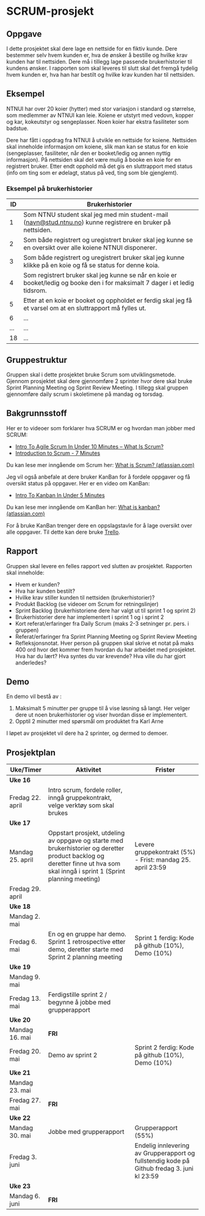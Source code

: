 # SCRUM-prosjekt

## Oppgave
I dette prosjektet skal dere lage en nettside for en fiktiv kunde. Dere bestemmer selv hvem kunden er, hva de ønsker å bestille og hvilke krav kunden har til nettsiden. Dere må i tillegg lage passende brukerhistorier til kundens ønsker. I rapporten som skal leveres til slutt skal det fremgå tydelig hvem kunden er, hva han har bestilt og hvilke krav kunden har til nettsiden. 

## Eksempel
NTNUI har over 20 koier (hytter) med stor variasjon i standard og størrelse, som medlemmer av NTNUI kan leie. Koiene er utstyrt med vedovn, kopper og kar, kokeutstyr og sengeplasser. Noen koier har ekstra fasiliteter som badstue. 

Dere har fått i oppdrag fra NTNUI å utvikle en nettside for koiene. Nettsiden skal inneholde informasjon om koiene, slik man kan se status for en koie (sengeplasser, fasiliteter, når den er booket/ledig og annen nyttig informasjon). På nettsiden skal det være mulig å booke en koie for en registrert bruker. Etter endt opphold må det gis en sluttrapport med status (info om ting som er ødelagt, status på ved, ting som ble gjenglemt).

### Eksempel på brukerhistorier

  
| ID | Brukerhistorier |
| -  | ----------- |
| 1  | Som NTNU student skal jeg med min student-mail (navn@stud.ntnu.no) kunne registrere en bruker på nettsiden.  |
| 2  | Som både registrert og uregistrert bruker skal jeg kunne se en oversikt over alle koiene NTNUI disponerer. |
| 3  | Som både registrert og uregistrert bruker skal jeg kunne klikke på en koie og få se status for denne koia. |
| 4  | Som registrert bruker skal jeg kunne se når en koie er booket/ledig og booke den i for maksimalt 7 dager i et ledig tidsrom. |
| 5  | Etter at en koie er booket og oppholdet er ferdig skal jeg få et varsel om at en sluttrapport må fylles ut. |
| 6  | ... |
| ...  | ... |
| 18  | ... |

## Gruppestruktur
Gruppen skal i dette prosjektet bruke Scrum som utviklingsmetode. Gjennom prosjektet skal dere gjennomføre 2 sprinter hvor dere skal bruke Sprint Planning Meeting og Sprint Review Meeting. I tillegg skal gruppen gjennomføre daily scrum i skoletimene på mandag og torsdag.  

## Bakgrunnsstoff
Her er to videoer som forklarer hva SCRUM er og hvordan man jobber med SCRUM:
* [Intro To Agile Scrum In Under 10 Minutes – What Is Scrum?](http://youtube.com/watch?v=XU0llRltyFM)
* [Introduction to Scrum - 7 Minutes](https://www.youtube.com/watch?v=9TycLR0TqFA&ab_channel=Uzility)

Du kan lese mer inngående om Scrum her: [What is Scrum? (atlassian.com)](https://www.atlassian.com/agile/scrum)

Jeg vil også anbefale at dere bruker KanBan for å fordele oppgaver og få oversikt status på oppgaver. Her er en video om KanBan:
* [Intro To Kanban In Under 5 Minutes](https://www.youtube.com/watch?v=R8dYLbJiTUE)

Du kan lese mer inngående om KanBan her: [What is kanban? (atlassian.com)](https://www.atlassian.com/agile/kanban)

For å bruke KanBan trenger dere en oppslagstavle for å lage oversikt over alle oppgaver. Til dette kan dere bruke [Trello](https://trello.com/nb).

## Rapport
Gruppen skal levere en felles rapport ved slutten av prosjektet. Rapporten skal inneholde:
* Hvem er kunden?
* Hva har kunden bestilt?
* Hvilke krav stiller kunden til nettsiden (brukerhistorier)? 
* Produkt Backlog (se videoer om Scrum for retningslinjer) 
* Sprint Backlog (brukerhistoriene dere har valgt ut til sprint 1 og sprint 2)
* Brukerhistorier dere har implementert i sprint 1 og i sprint 2
* Kort referat/erfaringer fra Daily Scrum (maks 2-3 setninger pr. pers. i gruppen)
* Referat/erfaringer fra Sprint Planning Meeting og Sprint Review Meeting 
* Refleksjonsnotat. Hver person på gruppen skal skrive et notat på maks 400 ord hvor det kommer frem hvordan du har arbeidet med prosjektet. Hva har du lært? Hva syntes du var krevende? Hva ville du har gjort anderledes?  

## Demo
En demo vil bestå av :
1. Maksimalt 5 minutter per gruppe til å vise løsning så langt. Her velger dere ut noen brukerhistorier og viser hvordan disse er implementert.
1. Opptil 2 minutter med spørsmål om produktet fra Karl Arne

I løpet av prosjektet vil dere ha 2 sprinter, og dermed to demoer.

## Prosjektplan
| Uke/Timer | Aktivitet | Frister |
| --------  | --------- | ------- |
| **Uke 16** |  |  |
| Fredag 22. april | Intro scrum, fordele roller, inngå gruppekontrakt, velge verktøy som skal brukes |  |
| **Uke 17** |  |  |
| Mandag 25. april | Oppstart prosjekt, utdeling av oppgave og starte med brukerhistorier og deretter product backlog og deretter finne ut hva som skal inngå i sprint 1 (Sprint planning meeting) | Levere gruppekontrakt (5%) - Frist: mandag 25. april 23:59 |
| Fredag 29. april |  |  |
| **Uke 18** |  |  |
| Mandag 2. mai |  |  |
| Fredag 6. mai | En og en gruppe har demo. Sprint 1 retrospective etter demo, deretter starte med Sprint 2 planning meeting | Sprint 1 ferdig: Kode på github (10%), Demo (10%) |
| **Uke 19** |  |  |
| Mandag 9. mai |  |  |
| Fredag 13. mai | Ferdigstille sprint 2 / begynne å jobbe med grupperapport |  |
| **Uke 20** |  |  |
| Mandag 16. mai | **FRI** |  |
| Fredag 20. mai  | Demo av sprint 2 | Sprint 2 ferdig: Kode på github (10%), Demo (10%) |
| **Uke 21** |  |  |
| Mandag 23. mai |  |  |
| Fredag 27. mai | **FRI** |  |
| **Uke 22** |  |  |  
| Mandag 30. mai | Jobbe med grupperapport | Grupperapport (55%) |  
| Fredag 3. juni |  | Endelig innlevering av Grupperapport og fullstendig kode på Github fredag 3. juni kl 23:59 |  
| **Uke 23** |  |  |
| Mandag 6. juni | **FRI** |  |
